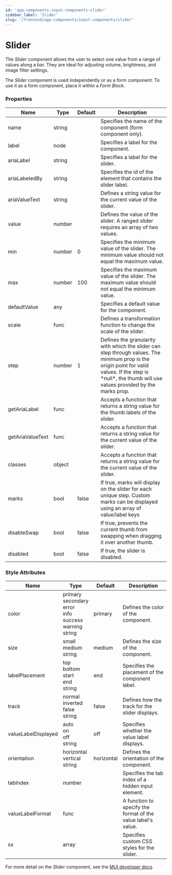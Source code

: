 ```yaml
---
id: 'app-components-input-components-slider'
sidebar_label: 'Slider'
slug: '/frontend/app-components/input-components/slider'
---
```


# Slider
The *Slider* component allows the user to select one value from a range of values along a bar. They are ideal for adjusting volume, brightness, and image filter settings.

The *Slider* component is used independently or as a form component. To use it as a form component, place it within a *Form Block*.

### Properties
<table>
<thead>
<tr><th>Name</th><th>Type</th><th>Default</th><th>Description</th></tr>
</thead>
<tbody>
<tr><td>name</td><td>string</td><td></td><td>Specifies the name of the component (form component only).</td></tr>
<tr><td>label</td><td>node</td><td></td><td>Specifies a label for the component.</td></tr>
<tr><td>ariaLabel</td><td>string</td><td></td><td>Specifies a label for the slider.</td></tr>
<tr><td>ariaLabeledBy</td><td>string</td><td></td><td>Specifies the id of the element that contains the slider label.</td></tr>
<tr><td>ariaValueText</td><td>string</td><td></td><td>Defines a string value for the current value of the slider.</td></tr>
<tr><td>value</td><td>number</td><td></td><td>Defines the value of the slider. A ranged slider requires an array of two values.</td></tr>
<tr><td>min</td><td>number</td><td>0</td><td>Specifies the minimum value of the slider. The minimum value should not equal the maximum value.</td></tr>
<tr><td>max</td><td>number</td><td>100</td><td>Specifies the maximum value of the slider. The maximum value should not equal the minimum value.</td></tr>
<tr><td>defaultValue</td><td>any</td><td></td><td>Specifies a default value for the component.
</td></tr>
<tr><td>scale</td><td>func</td><td></td><td>Defines a transformation function to change the scale of the slider.</td></tr>
<tr><td>step</td><td>number</td><td>1</td><td>Defines the granularity with which the slider can step through values. The minimum prop is the origin point for valid values. If the step is *null*, the thumb will use values provided by the marks prop.</td></tr>
<tr><td>getAriaLabel</td><td>func</td><td></td><td>Accepts a function that returns a string value for the thumb labels of the slider.</td></tr>
<tr><td>getAriaValueText</td><td>func</td><td></td><td>Accepts a function that returns a string value for the current value of the slider.</td></tr>
<tr><td>classes</td><td>object</td><td></td><td>Accepts a function that returns a string value for the current value of the slider.</td></tr>
<tr><td>marks</td><td>bool</td><td>false</td><td>If true, marks will display on the slider for each unique step. Custom marks can be displayed using an array of value/label keys</td></tr>
<tr><td>disableSwap</td><td>bool</td><td>false</td><td>If true, prevents the current thumb from swapping when dragging it over another thumb.</td></tr>
<tr><td>disabled</td><td>bool</td><td>false</td><td>If true, the slider is disabled.</td></tr>
</tbody>
</table>

### Style Attributes
<table>
<thead>
<tr><th>Name</th><th>Type</th><th>Default</th><th>Description</th></tr>
</thead>
<tbody>
<tr><td>color</td><td>primary<br/>secondary<br/>error<br/>info<br/>success<br/>warning<br/>string</td><td>primary</td><td>Defines the color of the component.</td></tr>
<tr><td>size</td><td>small<br/>medium<br/>string</td><td>medium</td><td>Defines the size of the component.</td></tr>
<tr><td>labelPlacement</td><td>top<br/>bottom<br/>start<br/>end<br/>string</td><td>end</td><td>Specifies the placement of the component label.</td></tr>
<tr><td>track</td><td>normal<br/>inverted<br/>false<br/>string</td><td>false</td><td>Defines how the track for the slider displays.</td></tr>
<tr><td>valueLabelDisplayed</td><td>auto<br/>on<br/>off<br/>string</td><td>off</td><td>Specifies whether the value label displays.</td></tr>
<tr><td>orientation</td><td>horizontal<br/>vertical<br/>string</td><td>horizontal</td><td>Defines the orientation of the component.</td></tr>
<tr><td>tabIndex</td><td>number</td><td></td><td>Specifies the tab index of a hidden input element.</td></tr>
<tr><td>valueLabelFormat</td><td>func</td><td></td><td>A function to specify the format of the value label's value.</td></tr>
<tr><td>sx</td><td>array</td><td></td><td>Specifies custom CSS styles for the slider.</td></tr>
</tbody>
</table>

For more detail on the *Slider* component, see the [MUI developer docs](https://mui.com/material-ui/api/slider/).